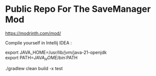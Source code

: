 # Public Repo For The SaveManager Mod
https://modrinth.com/mod/

Compile yourself in Intellij IDEA :

export JAVA_HOME=/usr/lib/jvm/java-21-openjdk  
export PATH=$JAVA_HOME/bin:$PATH

./gradlew clean build -x test

